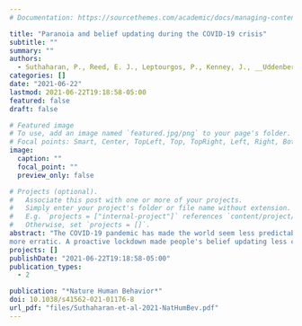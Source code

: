 ```yaml
---
# Documentation: https://sourcethemes.com/academic/docs/managing-content/

title: "Paranoia and belief updating during the COVID-19 crisis"
subtitle: ""
summary: ""
authors:
  - Suthaharan, P., Reed, E. J., Leptourgos, P., Kenney, J., __Uddenberg, S.__, Mathys, C. D., Litman, L., Robinson, J., Moss, A. J., Taylor, J. R., Groman, S. M, &amp; Corlett, P. R.
categories: []
date: "2021-06-22"
lastmod: 2021-06-22T19:18:58-05:00
featured: false
draft: false

# Featured image
# To use, add an image named `featured.jpg/png` to your page's folder.
# Focal points: Smart, Center, TopLeft, Top, TopRight, Left, Right, BottomLeft, Bottom, BottomRight.
image:
  caption: ""
  focal_point: ""
  preview_only: false

# Projects (optional).
#   Associate this post with one or more of your projects.
#   Simply enter your project's folder or file name without extension.
#   E.g. `projects = ["internal-project"]` references `content/project/deep-learning/index.md`.
#   Otherwise, set `projects = []`.
abstract: "The COVID-19 pandemic has made the world seem less predictable. Such crises can lead people to feel that others are a threat. Here, we show that the initial phase of the pandemic in 2020 increased individuals' paranoia and made their belief updating
more erratic. A proactive lockdown made people's belief updating less capricious. However, state-mandated mask-wearing increased paranoia and induced more erratic behaviour. This was most evident in states where adherence to mask-wearing rules was poor but where rule following is typically more common. Computational analyses of participant behaviour suggested that people with higher paranoia expected the task to be more unstable. People who were more paranoid endorsed conspiracies about mask-wearing and potential vaccines and the QAnon conspiracy theories. These beliefs were associated with erratic task behaviour and changed priors. Taken together, we found that real-world uncertainty increases paranoia and influences laboratory task behaviour."
projects: []
publishDate: "2021-06-22T19:18:58-05:00"
publication_types:
  - 2

publication: "*Nature Human Behavior*"
doi: 10.1038/s41562-021-01176-8
url_pdf: "files/Suthaharan-et-al-2021-NatHumBev.pdf"
---
```

